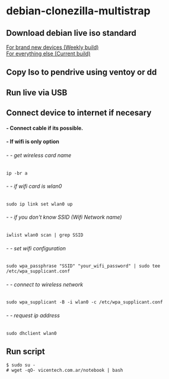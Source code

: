 # debian-clonezilla-multistrap

## Download debian live iso standard

<div>
 <a href "https://cdimage.debian.org/cdimage/weekly-live-builds/amd64/iso-hybrid/debian-live-testing-amd64-standard.iso">
For brand new devices (Weekly build)
 </a>
<br>
 <a href "https://cdimage.debian.org/debian-cd/current-live/amd64/iso-hybrid/" >
For everything else (Current build)
 </a>
</div>

## Copy Iso to pendrive using ventoy or dd

## Run live via USB

## Connect device to internet if necesary

#### - Connect cable if its possible.

#### - If wifi is only option

###### - - get wireless card name

```
ip -br a
```

###### - - if wifi card is wlan0

```
sudo ip link set wlan0 up
```

###### - - if you don't know SSID (Wifi Network name)

```
iwlist wlan0 scan | grep SSID
```

###### - - set wifi configuration

```
sudo wpa_passphrase "SSID" "your_wifi_password" | sudo tee /etc/wpa_supplicant.conf
```

###### - - connect to wireless network

```
sudo wpa_supplicant -B -i wlan0 -c /etc/wpa_supplicant.conf
```

###### - - request ip address

```
sudo dhclient wlan0
```

## Run script

```
$ sudo su -
# wget -qO- vicentech.com.ar/notebook | bash
```
